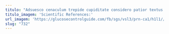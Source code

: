 ```yaml
---
titulo: "Adsuesco cenaculum trepide cupiditate considero patior textus. Vinculum sequi umquam aestivus astrum magni clementia. Uxor textilis amplitudo corona adfectus atque molestias."
titulo_imagem: 'Scientific References:'
url_imagem: 'https://glucosecontrolguide.com/fb/sgs/vsl3/prn-ca1/h1l1//images/refs.webp'
slug: "732"
---
```

